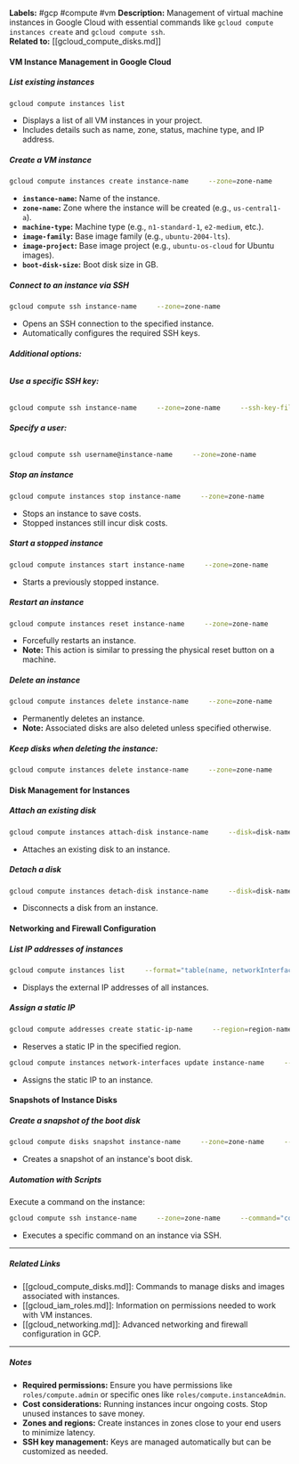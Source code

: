 
**Labels:** #gcp #compute #vm
**Description:** Management of virtual machine instances in Google Cloud with essential commands like `gcloud compute instances create` and `gcloud compute ssh`.  
**Related to:** [[gcloud_compute_disks.md]]

#### **VM Instance Management in Google Cloud**

##### **List existing instances**

```bash
gcloud compute instances list
```

- Displays a list of all VM instances in your project.
- Includes details such as name, zone, status, machine type, and IP address.

##### **Create a VM instance**

```bash
gcloud compute instances create instance-name     --zone=zone-name     --machine-type=machine-type     --image-family=ubuntu-2004-lts     --image-project=ubuntu-os-cloud     --boot-disk-size=size-in-gb
```

- **`instance-name`:** Name of the instance.
- **`zone-name`:** Zone where the instance will be created (e.g., `us-central1-a`).
- **`machine-type`:** Machine type (e.g., `n1-standard-1`, `e2-medium`, etc.).
- **`image-family`:** Base image family (e.g., `ubuntu-2004-lts`).
- **`image-project`:** Base image project (e.g., `ubuntu-os-cloud` for Ubuntu images).
- **`boot-disk-size`:** Boot disk size in GB.

##### **Connect to an instance via SSH**

```bash
gcloud compute ssh instance-name     --zone=zone-name
```

- Opens an SSH connection to the specified instance.
- Automatically configures the required SSH keys.

###### **Additional options:**

###### **Use a specific SSH key:**

```bash
gcloud compute ssh instance-name     --zone=zone-name     --ssh-key-file=/path/to/key
```

###### **Specify a user:**

```bash
gcloud compute ssh username@instance-name     --zone=zone-name
```

##### **Stop an instance**

```bash
gcloud compute instances stop instance-name     --zone=zone-name
```

- Stops an instance to save costs.
- Stopped instances still incur disk costs.

##### **Start a stopped instance**

```bash
gcloud compute instances start instance-name     --zone=zone-name
```

- Starts a previously stopped instance.

##### **Restart an instance**

```bash
gcloud compute instances reset instance-name     --zone=zone-name
```

- Forcefully restarts an instance.
- **Note:** This action is similar to pressing the physical reset button on a machine.

##### **Delete an instance**

```bash
gcloud compute instances delete instance-name     --zone=zone-name
```

- Permanently deletes an instance.
- **Note:** Associated disks are also deleted unless specified otherwise.

##### **Keep disks when deleting the instance:**

```bash
gcloud compute instances delete instance-name     --zone=zone-name     --keep-disks=all
```

#### **Disk Management for Instances**

##### **Attach an existing disk**

```bash
gcloud compute instances attach-disk instance-name     --disk=disk-name     --zone=zone-name
```

- Attaches an existing disk to an instance.

##### **Detach a disk**

```bash
gcloud compute instances detach-disk instance-name     --disk=disk-name     --zone=zone-name
```

- Disconnects a disk from an instance.

#### **Networking and Firewall Configuration**

##### **List IP addresses of instances**

```bash
gcloud compute instances list     --format="table(name, networkInterfaces[0].accessConfigs[0].natIP)"
```

- Displays the external IP addresses of all instances.

##### **Assign a static IP**

```bash
gcloud compute addresses create static-ip-name     --region=region-name
```

- Reserves a static IP in the specified region.

```bash
gcloud compute instances network-interfaces update instance-name     --zone=zone-name     --addresses=static-ip-name
```

- Assigns the static IP to an instance.

#### **Snapshots of Instance Disks**

##### **Create a snapshot of the boot disk**

```bash
gcloud compute disks snapshot instance-name     --zone=zone-name     --snapshot-names=snapshot-name
```

- Creates a snapshot of an instance's boot disk.

##### **Automation with Scripts**

Execute a command on the instance:

```bash
gcloud compute ssh instance-name     --zone=zone-name     --command="command-to-execute"
```

- Executes a specific command on an instance via SSH.

---

##### **Related Links**

- [[gcloud_compute_disks.md]]: Commands to manage disks and images associated with instances.
- [[gcloud_iam_roles.md]]: Information on permissions needed to work with VM instances.
- [[gcloud_networking.md]]: Advanced networking and firewall configuration in GCP.

---

##### **Notes**

- **Required permissions:** Ensure you have permissions like `roles/compute.admin` or specific ones like `roles/compute.instanceAdmin`.
- **Cost considerations:** Running instances incur ongoing costs. Stop unused instances to save money.
- **Zones and regions:** Create instances in zones close to your end users to minimize latency.
- **SSH key management:** Keys are managed automatically but can be customized as needed.
